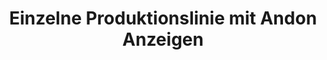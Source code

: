 ---
layout: article
title: Einzelne Produktionslinie mit Andon Anzeigen
description: 
  - Dies ist eine Übersicht über eine einzelne Produktionslinie. Es enthält Andon-Elemente, zeigt die OEE (GAE) an und bietet die Möglichkeit, die Leistung verschiedener Schichten anzuzeigen. Entfernen Sie die Timer-Scripte, fügen Sie Ihre Datenquellen hinzu und verwenden Sie dieses Template als Basis für Ihre Andon Anzeige.
lang: de
weight: 1000
isDraft: false
ref: Single_Production_Line_Andon
carousel: true
category:
  - Andon
  - Featured
  - Beliebt
image: Single_Production_Line_Andon_DE.png
download: Single_Production_Line_Andon_DE.pbmx
overview_description:
overview_benefits:
overview_data_sources:
---